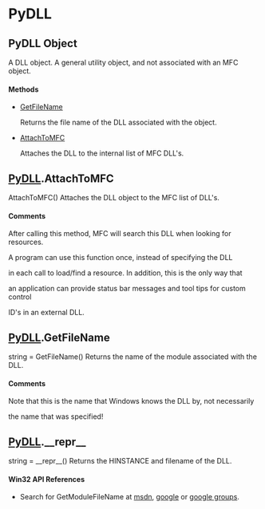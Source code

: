 # PyDLL


## PyDLL Object

A DLL object\.  A general utility object, and not associated with an MFC object\.

#### Methods

  - [GetFileName](PyDLL.md#pydllgetfilename)

    Returns the file name of the DLL associated with the object\.&nbsp;

  - [AttachToMFC](PyDLL.md#pydllattachtomfc)

    Attaches the DLL to the internal list of MFC DLL's\.&nbsp;


## [PyDLL](PyDLL.md#pydll)\.AttachToMFC

AttachToMFC\(\)
Attaches the DLL object to the MFC list of DLL's\.

#### Comments

After calling this method, MFC will search this DLL when looking for resources\. 

A program can use this function once, instead of specifying the DLL 

in each call to load/find a resource\.
In addition, this is the only way that 

an application can provide status bar messages and tool tips for custom control 

ID's in an external DLL\.


## [PyDLL](PyDLL.md#pydll)\.GetFileName

string = GetFileName\(\)
Returns the name of the module associated with the DLL\.

#### Comments

Note that this is the name that Windows knows the DLL by, not necessarily 

the name that was specified\!


## [PyDLL](PyDLL.md#pydll)\.\_\_repr\_\_

string = \_\_repr\_\_\(\)
Returns the HINSTANCE and filename of the DLL\.

#### Win32 API References

  - Search for GetModuleFileName at [msdn](http://search.msdn.microsoft.com/search/results.aspx?view=msdn&query=GetModuleFileName.md), [google](http://www.google.com/search?q=GetModuleFileName.md) or [google groups](http://groups.google.com/groups?q=GetModuleFileName.md)\.